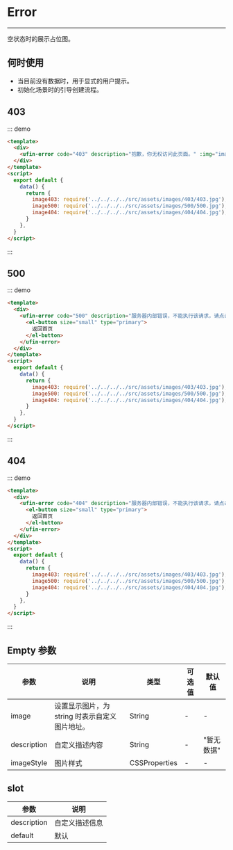# Error

---

空状态时的展示占位图。

## 何时使用

- 当目前没有数据时，用于显式的用户提示。
- 初始化场景时的引导创建流程。

## 403

::: demo

```html
<template>
  <div>
    <ufin-error code="403" description="抱歉，你无权访问此页面。" :img="image403"></ufin-error>
  </div>
</template>
<script>
  export default {
    data() {
      return {
        image403: require('../../../../src/assets/images/403/403.jpg'),
        image500: require('../../../../src/assets/images/500/500.jpg'),
        image404: require('../../../../src/assets/images/404/404.jpg'),
      }
    },
  }
</script>
```

:::

## 500

::: demo

```html
<template>
  <div>
    <ufin-error code="500" description="服务器内部错误，不能执行该请求，请点击下面按钮返回首页...." :img="image500">
      <el-button size="small" type="primary">
        返回首页
      </el-button>
    </ufin-error>
  </div>
</template>
<script>
  export default {
    data() {
      return {
        image403: require('../../../../src/assets/images/403/403.jpg'),
        image500: require('../../../../src/assets/images/500/500.jpg'),
        image404: require('../../../../src/assets/images/404/404.jpg'),
      }
    },
  }
</script>
```

:::

## 404

::: demo

```html
<template>
  <div>
    <ufin-error code="404" description="服务器内部错误，不能执行该请求，请点击下面按钮返回首页...." :img="image404">
      <el-button size="small" type="primary">
        返回首页
      </el-button>
    </ufin-error>
  </div>
</template>
<script>
  export default {
    data() {
      return {
        image403: require('../../../../src/assets/images/403/403.jpg'),
        image500: require('../../../../src/assets/images/500/500.jpg'),
        image404: require('../../../../src/assets/images/404/404.jpg'),
      }
    },
  }
</script>
```

:::

## Empty 参数

| 参数        | 说明                                           | 类型          | 可选值 | 默认值     |
| ----------- | ---------------------------------------------- | ------------- | ------ | ---------- |
| image       | 设置显示图片，为 string 时表示自定义图片地址。 | String        | -      | -          |
| description | 自定义描述内容                                 | String        | -      | "暂无数据" |
| imageStyle  | 图片样式                                       | CSSProperties | -      | -          |

## slot

| 参数        | 说明           |
| ----------- | -------------- |
| description | 自定义描述信息 |
| default     | 默认           |
